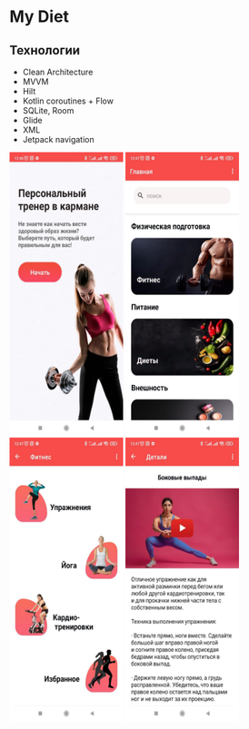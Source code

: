 # My Diet

## Технологии

- Clean Architecture
- MVVM
- Hilt
- Kotlin coroutines + Flow
- SQLite, Room
- Glide
- XML
- Jetpack navigation

<img src="https://raw.githubusercontent.com/Theend12345/testimg/main/md/1.jpg" width="200" height="500"> <img src="https://raw.githubusercontent.com/Theend12345/testimg/main/md/2.jpg" width="200" height="500">
<img src="https://raw.githubusercontent.com/Theend12345/testimg/main/md/3.jpg" width="200" height="500"> <img src="https://raw.githubusercontent.com/Theend12345/testimg/main/md/4.jpg" width="200" height="500">
